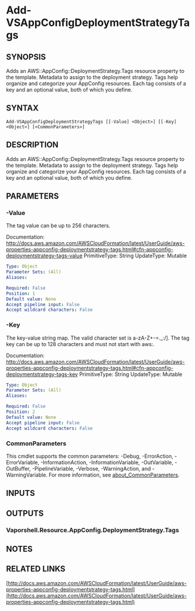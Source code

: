 # Add-VSAppConfigDeploymentStrategyTags

## SYNOPSIS
Adds an AWS::AppConfig::DeploymentStrategy.Tags resource property to the template.
Metadata to assign to the deployment strategy.
Tags help organize and categorize your AppConfig resources.
Each tag consists of a key and an optional value, both of which you define.

## SYNTAX

```
Add-VSAppConfigDeploymentStrategyTags [[-Value] <Object>] [[-Key] <Object>] [<CommonParameters>]
```

## DESCRIPTION
Adds an AWS::AppConfig::DeploymentStrategy.Tags resource property to the template.
Metadata to assign to the deployment strategy.
Tags help organize and categorize your AppConfig resources.
Each tag consists of a key and an optional value, both of which you define.

## PARAMETERS

### -Value
The tag value can be up to 256 characters.

Documentation: http://docs.aws.amazon.com/AWSCloudFormation/latest/UserGuide/aws-properties-appconfig-deploymentstrategy-tags.html#cfn-appconfig-deploymentstrategy-tags-value
PrimitiveType: String
UpdateType: Mutable

```yaml
Type: Object
Parameter Sets: (All)
Aliases:

Required: False
Position: 1
Default value: None
Accept pipeline input: False
Accept wildcard characters: False
```

### -Key
The key-value string map.
The valid character set is a-zA-Z+-=._:/\].
The tag key can be up to 128 characters and must not start with aws:.

Documentation: http://docs.aws.amazon.com/AWSCloudFormation/latest/UserGuide/aws-properties-appconfig-deploymentstrategy-tags.html#cfn-appconfig-deploymentstrategy-tags-key
PrimitiveType: String
UpdateType: Mutable

```yaml
Type: Object
Parameter Sets: (All)
Aliases:

Required: False
Position: 2
Default value: None
Accept pipeline input: False
Accept wildcard characters: False
```

### CommonParameters
This cmdlet supports the common parameters: -Debug, -ErrorAction, -ErrorVariable, -InformationAction, -InformationVariable, -OutVariable, -OutBuffer, -PipelineVariable, -Verbose, -WarningAction, and -WarningVariable. For more information, see [about_CommonParameters](http://go.microsoft.com/fwlink/?LinkID=113216).

## INPUTS

## OUTPUTS

### Vaporshell.Resource.AppConfig.DeploymentStrategy.Tags
## NOTES

## RELATED LINKS

[http://docs.aws.amazon.com/AWSCloudFormation/latest/UserGuide/aws-properties-appconfig-deploymentstrategy-tags.html](http://docs.aws.amazon.com/AWSCloudFormation/latest/UserGuide/aws-properties-appconfig-deploymentstrategy-tags.html)

